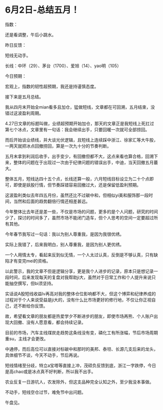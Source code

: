 # 6月2日-总结五月！

指数：

还是看调整，午后小跳水。



昨日反馈：

短线无动手。

长线：中环（29）、茅台（1700）、爱旭（14）、yao明（105）



今日预期：

宏观上，指数的韧性超预期，我还是持谨慎态度。

接下来是五月总结。

我从四月末开始全mian看多且加仓，猛做短线，文章都在可回溯，五月结束，没错过这波盈利周期。

4.27日文章的标题叫做，业绩超预期开始加仓，那天的文章正是我短线上死扛过第七个冰点，文章里有一句话：我会继续出手，只要回暖一次就可全部捞回。

而后开始谈业绩线，并大谈光伏逻辑，且短线上连续踩中浙江、徐家汇等大牛股，一两天就把冰点回撤捞回，算是一次九十分的节奏判断。

五月末拿到利润后收手，出手变少，有回撤但都不大，这点来看也算合格，回溯下来，整体的问题在于出现过一次由于纪律问题的错误出手，中迪，当天回撤五月蕞大。

整体五月，短线达四十五个点，长线还算一般，六月短线目标设立为二十个点即可，即使是妖股行情，但节奏踩错容易回撤过大，还是保留低盈利预期。

这波盈利类似去年四五月份，虽然还比不过碳中和，但相似yi美和服饰那一段时间，当然和后面的趋势翻倍行情还相差甚远。

今年整体比去年还是差一些，不仅是市场的问题，更多的是个人问题，研究的时间少了，探讨的时间多了，虽然市场不能闭门造车，但个人思考的空间一定要超过所有其他。

今年春节我写过一句话：我以为别人尊重我，是因为我很优绣。

实际上我错了，后来我明白，别人尊重我，是因为别人更优绣。

一个人用情太专，看起来反到似无情，一个人太过认真，反倒是不够认真，只有缺陷才有变完mei的资格。

以此警示，我的文章不但是逻辑分享，更是我个人进步的记录，原本只是想记录一段时间，后来发现每天的复盘对我帮助ji大，虽然对于日常工作和个人提升来说只能抽空撰写，但bi须坚持。



实话说A股短线收益lv再高对我的整体仓位影响都不大，但这个博弈和纪律养成的过程对于个人来说受益是ji大的，没有什么比市场更好的修行地，不仅让你正视自己，还不断给你反馈。

故，希望看文章的朋友都是热爱学夕不断进步的朋友，即使市场再熊、个人账户出现大回撤、没有人愿意看，都会持续记录。

目前的市场，汽车主线煤炭走趋势这条线没有变，磷化工有所涨幅，节后市场周期重su，主线才会更改。

中通停，而后高位可以直接对标碳中和那时的美邦、泰坦、长源几支后来的龙头，具体细节不谈，今天不动手，节后再说。

短线情绪至分歧，特立a宝塔等直接上冲，茂硕负反馈到底，浙江一字跌停，今日是高chao或是冰点真不好判断，所以我不出手。

农业反复一日游坑人，农发除外，但这支品种完全认知之外，至少我没本事做。

不动手，短线空仓过节，难免节中出问题。

午盘见。
